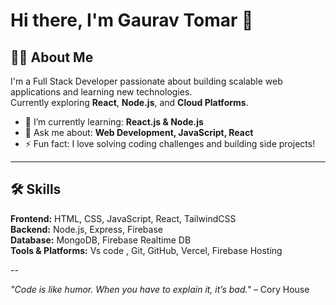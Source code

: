 # Hi there, I'm Gaurav Tomar 👋

## 👨‍💻 About Me
I'm a Full Stack Developer passionate about building scalable web applications and learning new technologies.  
Currently exploring **React**, **Node.js**, and **Cloud Platforms**.

- 🌱 I’m currently learning: **React.js & Node.js**
- 💬 Ask me about: **Web Development, JavaScript, React**
- ⚡ Fun fact: I love solving coding challenges and building side projects!

---

## 🛠️ Skills

**Frontend:** HTML, CSS, JavaScript, React, TailwindCSS  
**Backend:** Node.js, Express, Firebase  
**Database:** MongoDB, Firebase Realtime DB  
**Tools & Platforms:** Vs code , Git, GitHub, Vercel, Firebase Hosting

--

*"Code is like humor. When you have to explain it, it’s bad."* – Cory House

